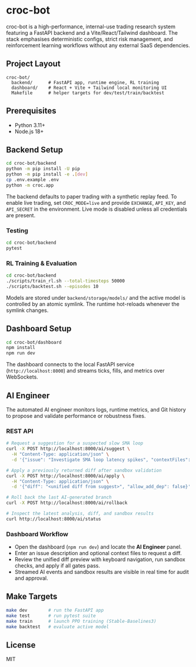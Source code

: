 # croc-bot

croc-bot is a high-performance, internal-use trading research system featuring a FastAPI backend and a Vite/React/Tailwind dashboard. The stack emphasises deterministic configs, strict risk management, and reinforcement learning workflows without any external SaaS dependencies.

## Project Layout

```
croc-bot/
  backend/      # FastAPI app, runtime engine, RL training
  dashboard/    # React + Vite + Tailwind local monitoring UI
  Makefile      # helper targets for dev/test/train/backtest
```

## Prerequisites

- Python 3.11+
- Node.js 18+

## Backend Setup

```bash
cd croc-bot/backend
python -m pip install -U pip
python -m pip install -e .[dev]
cp .env.example .env
python -m croc.app
```

The backend defaults to paper trading with a synthetic replay feed. To enable live trading, set `CROC_MODE=live` and provide `EXCHANGE`, `API_KEY`, and `API_SECRET` in the environment. Live mode is disabled unless all credentials are present.

### Testing

```bash
cd croc-bot/backend
pytest
```

### RL Training & Evaluation

```bash
cd croc-bot/backend
./scripts/train_rl.sh --total-timesteps 50000
./scripts/backtest.sh --episodes 10
```

Models are stored under `backend/storage/models/` and the active model is controlled by an atomic symlink. The runtime hot-reloads whenever the symlink changes.

## Dashboard Setup

```bash
cd croc-bot/dashboard
npm install
npm run dev
```

The dashboard connects to the local FastAPI service (`http://localhost:8000`) and streams ticks, fills, and metrics over WebSockets.

## AI Engineer

The automated AI engineer monitors logs, runtime metrics, and Git history to propose and validate performance or robustness fixes.

### REST API

```bash
# Request a suggestion for a suspected slow SMA loop
curl -X POST http://localhost:8000/ai/suggest \
  -H "Content-Type: application/json" \
  -d '{"issue": "Investigate SMA loop latency spikes", "contextFiles": ["backend/croc/strategy/rule_sma.py"]}'

# Apply a previously returned diff after sandbox validation
curl -X POST http://localhost:8000/ai/apply \
  -H "Content-Type: application/json" \
  -d '{"diff": "<unified diff from suggest>", "allow_add_dep": false}'

# Roll back the last AI-generated branch
curl -X POST http://localhost:8000/ai/rollback

# Inspect the latest analysis, diff, and sandbox results
curl http://localhost:8000/ai/status
```

### Dashboard Workflow

- Open the dashboard (`npm run dev`) and locate the **AI Engineer** panel.
- Enter an issue description and optional context files to request a diff.
- Review the unified diff preview with keyboard navigation, run sandbox checks, and apply if all gates pass.
- Streamed AI events and sandbox results are visible in real time for audit and approval.

## Make Targets

```bash
make dev        # run the FastAPI app
make test       # run pytest suite
make train      # launch PPO training (Stable-Baselines3)
make backtest   # evaluate active model
```

## License

MIT
